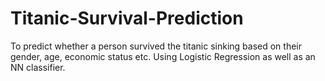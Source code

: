 # Titanic-Survival-Prediction
To predict whether a person survived the titanic sinking based on their gender, age, economic status etc.
Using Logistic Regression as well as an NN classifier.
